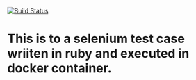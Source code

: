 [![Build Status](https://travis-ci.org/anudeep646/selenium_test.svg?branch=master)](https://travis-ci.org/anudeep646/selenium_test)

# This is to a selenium test case wriiten in ruby and executed in docker container.

